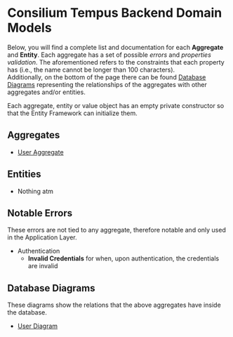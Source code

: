 # Consilium Tempus Backend Domain Models

Below, you will find a complete list and documentation for each **Aggregate** and **Entity**.
Each aggregate has a set of possible *errors* and *properties validation*.
The aforementioned refers to the constraints that each property has 
(i.e., the name cannot be longer than 100 characters).
<br>
Additionally, on the bottom of the page there can be found [Database Diagrams](#database-diagrams) 
representing the relationships of the aggregates with other aggregates and/or entities.

Each aggregate, entity or value object has an empty private constructor 
so that the Entity Framework can initialize them.

## Aggregates

- [User Aggregate](domain/aggregates/Aggregates.User.md)

## Entities

- Nothing atm

## Notable Errors

These errors are not tied to any aggregate, therefore notable and only used in the Application Layer.

- Authentication
  - **Invalid Credentials** for when, upon authentication, the credentials are invalid

## Database Diagrams

These diagrams show the relations that the above aggregates have inside the database.

- [User Diagram](domain/diagrams/Diagram.User.md)